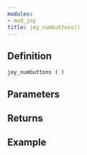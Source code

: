 ```yaml
---
modules:
- mod_joy
title: joy_numbuttons()
---
```


## Definition

    joy_numbuttons ( )

## Parameters

## Returns

## Example

```
```
